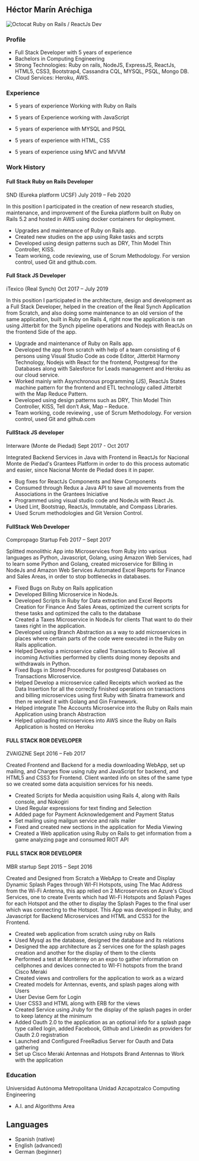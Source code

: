 ## Héctor Marín Aréchiga
![Octocat](https://raw.githubusercontent.com/him666/Resume/master/mememe_small.jpg)
Ruby on Rails / ReactJs Dev

### Profile
- Full Stack Developer with 5 years of experience
- Bachelors in Computing Engineering 
- Strong Technologies: Ruby on rails, NodeJS, ExpressJS, ReactJs, HTML5, CSS3, Bootstrap4, Cassandra CQL, MYSQL, PSQL, Mongo DB.
- Cloud Services: Heroku, AWS.

### Experience
* 5 years of experience Working with Ruby on Rails

* 5 years of Experience working with JavaScript

* 5 years of experience with MYSQL and PSQL

* 5 years of experience with HTML, CSS

* 5 years of experience using MVC and MVVM

### Work History
#### Full Stack Ruby on Rails Developer
SND (Eureka platform UCSF) July 2019 – Feb 2020

In this position I participated in the creation of new research studies, maintenance, and improvement of the Eureka platform built on Ruby on Rails 5.2 and hosted in AWS using docker containers for deployment.

* Upgrades and maintenance of Ruby on Rails app.
* Created new studies on the app using Rake tasks and scrpts
* Developed using design patterns such as DRY, Thin Model Thin Controller, KISS.
* Team working, code reviewing, use of Scrum Methodology. For version control, used Git and github.com.

#### Full Stack JS Developer
iTexico (Real Synch) Oct 2017 – July 2019

In this position I participated in the architecture, design and development as a Full Stack Developer, helped in the creation of the Real Synch Application from Scratch, and also doing some maintenance to an old version of the same application, built in Ruby on Rails 4, right now the application is ran using Jitterbit for the Synch pipeline operations and Nodejs with ReactJs on the frontend Side of the app.

* Upgrade and maintenance of Ruby on Rails app.
* Developed the app from scratch with help of a team consisting of 6 persons using Visual Studio Code as code Editor, Jitterbit Harmony Technology, Nodejs with React for the frontend, Postgresql for the Databases along with Salesforce for Leads management and Heroku as our cloud service.
* Worked mainly with Asynchronous programming (JS), ReactJs States machine pattern for the frontend and ETL technology called Jitterbit with the Map Reduce Pattern.
* Developed using design patterns such as DRY, Thin Model Thin Controller, KISS, Tell don’t Ask, Map – Reduce.
* Team working, code reviewing , use of Scrum Methodology. For version control, used Git and github.com

#### FullStack JS developer
Interware (Monte de Piedad) Sept 2017 - Oct 2017

Integrated Backend Services in Java with Frontend in ReactJs for Nacional Monte de Piedad's Grantees Platform in order to do this process automatic and easier, since Nacional Monte de Piedad does it in paper. 
* Bug fixes for ReactJs Components and New Components 
* Consumed through Redux a Java API to save all movements from the Associations in the Grantees Iniciative 
* Programmed using visual studio code and NodeJs with React Js. 
* Used Lint, Bootstrap, ReactJs, Immutable, and Compass Libraries. 
* Used Scrum methodologies and Git Version Control.

#### FullStack Web Developer
Compropago Startup Feb 2017 – Sept 2017

Splitted monolithic App into Microservices from Ruby into various languages as Python, Javascript, Golang, using Amazon Web Services, had to learn some Python and Golang, created microservice for Billing in NodeJs and Amazon Web Services Automated Excel Reports for Finance and Sales Areas, in order to stop bottlenecks in databases.

* Fixed Bugs on Ruby on Rails application 
* Developed Billing Microservice in NodeJs. 
* Developed Scripts in Ruby for Data extraction and Excel Reports Creation for Finance And Sales Areas, optimized the current scripts for these tasks and optimized the calls to the database
* Created a Taxes Microservice in NodeJs for clients That want to do their taxes right in the application.
* Developed using Branch Abstraction as a way to add microservices in places where certain parts of the code were executed in the Ruby on Rails application. 
* Helped Develop a microservice called Transactions to Receive all incoming Activities performed by clients doing money deposits and withdrawals in Python. 
* Fixed Bugs in Stored Procedures for postgresql Databases on Transactions Microservice. 
* Helped Develop a microservice called Receipts which worked as the Data Insertion for all the correctly finished operations on transactions and billing microservices using first Ruby with Sinatra framework and then re worked it with Golang and Gin Framework. 
* Helped integrate The Accounts Microservice into the Ruby on Rails main Application using branch Abstraction 
* Helped uploading microservices into AWS since the Ruby on Rails Application is hosted on Heroku

#### FULL STACK ROR DEVELOPER
ZVAIGZNE Sept 2016 – Feb 2017

Created Frontend and Backend for a media downloading WebApp, set up mailing, and Charges flow using ruby and JavaScript for backend, and HTML5 and CSS3 for Frontend. Client wanted info on sites of the same type so we created some data acquisition services for his needs. 

* Created Scripts for Media acquisition using Rails 4, along with Rails console, and Nokogiri 
* Used Regular expressions for text finding and Selection 
* Added page for Payment Acknowledgement and Payment Status 
* Set mailing using mailgun service and rails mailer 
* Fixed and created new sections in the application for Media Viewing 
* Created a Web application using Ruby on Rails to get information from a game analyzing page and consumed RIOT API

#### FULL STACK ROR DEVELOPER
MBR startup Sept 2015 – Sept 2016  

Created and Designed from Scratch a WebApp to Create and Display Dynamic Splash Pages through WI-FI Hotspots, using The Mac Address from the Wi-Fi Antenna, this app relied on 2 Microservices on Azure's Cloud Services, one to create Events which had Wi-Fi Hotspots and Splash Pages for each Hotspot and the other to display the Splash Pages to the final user which was connecting to the Hotspot. This App was developed in Ruby, and Javascript for Backend Microservices and HTML and CSS3 for the Frontend. 

* Created web application from scratch using ruby on Rails 
* Used Mysql as the database, designed the database and its relations 
* Designed the app architecture as 2 services one for the splash pages creation and another for the display of them to the clients 
* Performed a test at Monterrey on an expo to gather information on cellphones and devices connected to WI-FI hotspots from the brand Cisco Meraki 
* Created views and controllers for the application to work as a wizard 
* Created models for Antennas, events, and splash pages along with Users
* User Devise Gem for Login 
* User CSS3 and HTML along with ERB for the views 
* Created Service using Jruby for the display of the splash pages in order to keep latency at the minimum
* Added Oauth 2.0 to the application as an optional info for a splash page type called login, added Facebook, Github and Linkedin as providers for Oauth 2.0 registration
* Launched and Configured FreeRadius Server for Oauth and Data gathering 
* Set up Cisco Meraki Antennas and Hotspots Brand Antennas to Work with the application


### Education

Universidad Autónoma  Metropolitana Unidad  Azcapotzalco
Computing Engineering
* A.I. and Algorithms Area 

## Languages
- Spanish (native)
- English (advanced)
- German (beginner)

